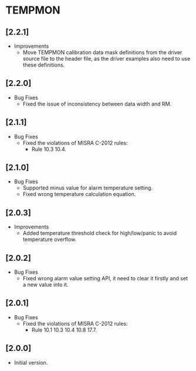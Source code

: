 # TEMPMON

## [2.2.1]

- Improvements
  - Move TEMPMON calibration data mask definitions from the driver
    source file to the header file, as the driver examples also need
    to use these definitions.

## [2.2.0]

- Bug Fixes
  - Fixed the issue of inconsistency between data width and RM.

## [2.1.1]

- Bug Fixes
  - Fixed the violations of MISRA C-2012 rules:
    - Rule 10.3 10.4.

## [2.1.0]

- Bug Fixes
  - Supported minus value for alarm temperature setting.
  - Fixed wrong temperature calculation equation.

## [2.0.3]

- Improvements
  - Added temperature threshold check for high/low/panic to avoid temperature overflow.

## [2.0.2]

- Bug Fixes
  - Fixed wrong alarm value setting API, it need to clear it firstly and set a new value into it.

## [2.0.1]

- Bug Fixes
  - Fixed the violations of MISRA C-2012 rules:
    - Rule 10.1 10.3 10.4 10.8 17.7.

## [2.0.0]

- Initial version.
